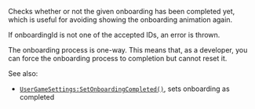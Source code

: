 Checks whether or not the given onboarding has been completed yet, which
is useful for avoiding showing the onboarding animation again.

If onboardingId is not one of the accepted IDs, an error is thrown.

The onboarding process is one-way. This means that, as a developer, you
can force the onboarding process to completion but cannot reset it.

See also:

- [`UserGameSettings:SetOnboardingCompleted()`](https://create.roblox.com/docs/reference/engine/classes/UserGameSettings#SetOnboardingCompleted), sets onboarding as
completed